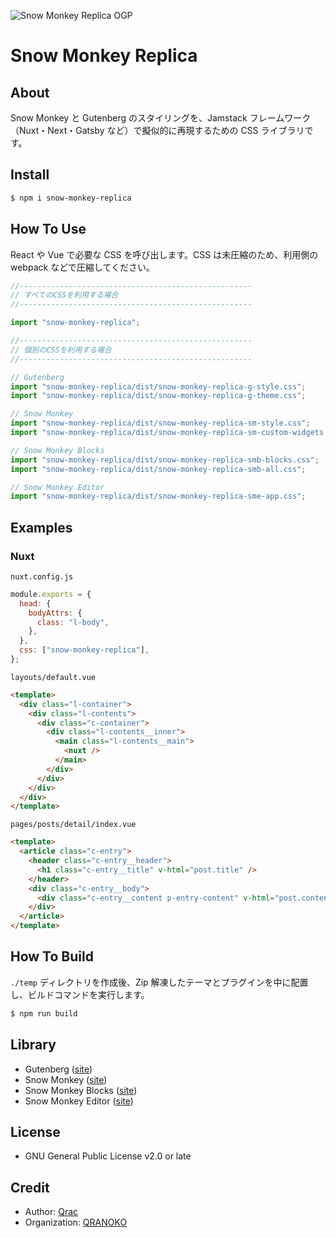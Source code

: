 ![Snow Monkey Replica OGP](https://i.gyazo.com/1fb769dee1af5e9344339c9bdf67a95b.png)

# Snow Monkey Replica

## About

Snow Monkey と Gutenberg のスタイリングを、Jamstack フレームワーク（Nuxt・Next・Gatsby など）で擬似的に再現するための CSS ライブラリです。

## Install

```bash
$ npm i snow-monkey-replica
```

## How To Use

React や Vue で必要な CSS を呼び出します。CSS は未圧縮のため、利用側の webpack などで圧縮してください。

```js
//----------------------------------------------------
// すべてのCSSを利用する場合
//----------------------------------------------------

import "snow-monkey-replica";

//----------------------------------------------------
// 個別のCSSを利用する場合
//----------------------------------------------------

// Gutenberg
import "snow-monkey-replica/dist/snow-monkey-replica-g-style.css";
import "snow-monkey-replica/dist/snow-monkey-replica-g-theme.css";

// Snow Monkey
import "snow-monkey-replica/dist/snow-monkey-replica-sm-style.css";
import "snow-monkey-replica/dist/snow-monkey-replica-sm-custom-widgets.css";

// Snow Monkey Blocks
import "snow-monkey-replica/dist/snow-monkey-replica-smb-blocks.css";
import "snow-monkey-replica/dist/snow-monkey-replica-smb-all.css";

// Snow Monkey Editor
import "snow-monkey-replica/dist/snow-monkey-replica-sme-app.css";
```

## Examples

### Nuxt

`nuxt.config.js`

```js
module.exports = {
  head: {
    bodyAttrs: {
      class: "l-body",
    },
  },
  css: ["snow-monkey-replica"],
};
```

`layouts/default.vue`

```html
<template>
  <div class="l-container">
    <div class="l-contents">
      <div class="c-container">
        <div class="l-contents__inner">
          <main class="l-contents__main">
            <nuxt />
          </main>
        </div>
      </div>
    </div>
  </div>
</template>
```

`pages/posts/detail/index.vue`

```html
<template>
  <article class="c-entry">
    <header class="c-entry__header">
      <h1 class="c-entry__title" v-html="post.title" />
    </header>
    <div class="c-entry__body">
      <div class="c-entry__content p-entry-content" v-html="post.content" />
    </div>
  </article>
</template>
```

## How To Build

`./temp` ディレクトリを作成後、Zip 解凍したテーマとプラグインを中に配置し、ビルドコマンドを実行します。

```bash
$ npm run build
```

## Library

- Gutenberg ([site](https://ja.wordpress.org/plugins/gutenberg/))
- Snow Monkey ([site](https://snow-monkey.2inc.org/))
- Snow Monkey Blocks ([site](https://ja.wordpress.org/plugins/snow-monkey-blocks/))
- Snow Monkey Editor ([site](https://ja.wordpress.org/plugins/snow-monkey-editor/))

## License

- GNU General Public License v2.0 or late

## Credit

- Author: [Qrac](https://qrac.jp)
- Organization: [QRANOKO](https://qranoko.jp)
